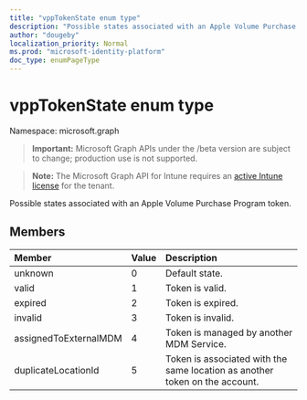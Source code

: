```yaml
---
title: "vppTokenState enum type"
description: "Possible states associated with an Apple Volume Purchase Program token."
author: "dougeby"
localization_priority: Normal
ms.prod: "microsoft-identity-platform"
doc_type: enumPageType
---
```


# vppTokenState enum type

Namespace: microsoft.graph

> **Important:** Microsoft Graph APIs under the /beta version are subject to change; production use is not supported.

> **Note:** The Microsoft Graph API for Intune requires an [active Intune license](https://go.microsoft.com/fwlink/?linkid=839381) for the tenant.

Possible states associated with an Apple Volume Purchase Program token.

## Members
|Member|Value|Description|
|:---|:---|:---|
|unknown|0|Default state.|
|valid|1|Token is valid.|
|expired|2|Token is expired.|
|invalid|3|Token is invalid.|
|assignedToExternalMDM|4|Token is managed by another MDM Service.|
|duplicateLocationId|5|Token is associated with the same location as another token on the account.|





